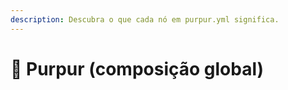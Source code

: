 ```yaml
---
description: Descubra o que cada nó em purpur.yml significa.
---
```


# 🦑 Purpur (composição global)
